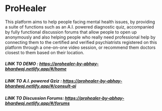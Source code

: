 # ProHealer
This platform aims to help people facing mental health issues, by providing a suite of functions such as an A.I. powered diagnostic quiz, accompanied by fully functional discussion forums that allow people to open up anonymously and also helping people who really need professional help by connecting them to the certified and verified psychiatrists registered on this platform through a one-on-one video session, or recommend them doctors closest to them based on their location.

##### LINK TO DEMO : https://prohealer-by-abhay-bhardwaj.netlify.app/#/home

##### LINK TO A.I. powered Qziz :  https://prohealer-by-abhay-bhardwaj.netlify.app/#/consult-ai

##### LINK TO Discussion Forums: https://prohealer-by-abhay-bhardwaj.netlify.app/#/forums
